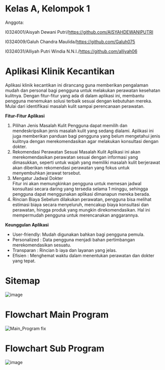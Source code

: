 # Kelas A, Kelompok 1

Anggota:

I0324001/Aisyah Dewani Putri/https://github.com/AISYAHDEWANIPUTRI

I0324009/Galuh Chandra Maulida/https://github.com/Galuh075

I0324031/Alliyah Putri Windia N.N.I./https://github.com/alliyah06

# Aplikasi Klinik Kecantikan
Aplikasi klinik kecantikan ini dirancang guna memberikan pengalaman mudah dan personal bagi pengguna untuk melakukan perawatan kesehatan kulitnya. Dengan fitur-fitur yang ada di dalam aplikasi ini, membantu pengguna menemukan solusi terbaik sesuai dengan kebutuhan mereka. Mulai dari identifikasi masalah kulit sampai perencanaan perawatan.  

**Fitur-Fitur Aplikasi**  
1. Pilihan Jenis Masalah Kulit
Pengguna dapat memilih dan mendeskripsikan jenis masalah kulit yang sedang dialami. Aplikasi ini juga memberikan panduan bagi pengguna yang belum mengetahui jenis kulitnya dengan merekomendasikan agar melakukan konsultasi dengan dokter.  
2. Rekomendasi Perawatan Sesuai Masalah Kulit
Aplikasi ini akan merekomendasikan perawatan sesuai dengan informasi yang dimasukkan, seperti untuk wajah yang memiliki masalah kulit berjerawat akan diberikan rekomendasi perawatan yang fokus untuk menyembuhkan jerawat tersebut.  
3. Mengatur Jadwal Dokter  
Fitur ini akan memungkinkan pengguna untuk memesan jadwal konsultasi secara daring yang tersedia selama 1 minggu, sehingga pengguna dapat menggunakan aplikasi dimanapun mereka berada.  
4. Rincian Biaya
Sebelum dilakukan perawatan, pengguna bisa melihat estimasi biaya secara menyeluruh, mencakup biaya konsultasi dan perawatan, hingga produk yang mungkin direkomendasikan. Hal ini mempermudah pengguna untuk merencanakan anggarannya.  

**Keunggulan Aplikasi**  
- User-friendly: Mudah digunakan bahkan bagi pengguna pemula.  
- Personalized : Data pengguna menjadi bahan pertimbangan merekomendasikan sesuatu.  
- Transparan : Rincian b iaya dan layanan yang jelas.
- Efisien : Menghemat waktu dalam menentukan perawatan dan dokter yang tepat.  

# Sitemap 
![image](https://github.com/user-attachments/assets/1de4090e-d2ee-4c58-b517-f2c52be8bbbc)


# Flowchart Main Program
![Main_Program fix](https://github.com/user-attachments/assets/7da7a443-2972-49f4-b400-319e7339b36e)


# Flowchart Sub Program
![image](https://github.com/user-attachments/assets/e1c716c0-223f-4848-b261-99f94ced4e0c)


